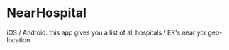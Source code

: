 # NearHospital
iOS / Android: this app gives you a list of all hospitals / ER's near yor geo-location
